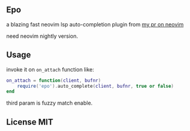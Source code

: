 ## Epo

a blazing fast neovim lsp auto-completion plugin from [my pr on neovim](https://github.com/neovim/neovim/pull/24661)

need neovim nightly version.

## Usage

invoke it on `on_attach` function like:

```lua
on_attach = function(client, bufnr)
    require('epo').auto_complete(client, bufnr, true or false)
end
```

third param is fuzzy match enable.

## License MIT
